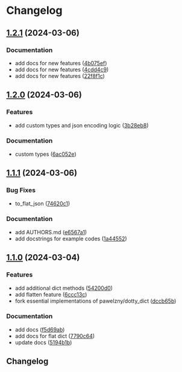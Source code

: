 # Changelog

## [1.2.1](https://github.com/01Joseph-Hwang10/dotty-dictionary/compare/dotty-dictionary-v1.2.0...dotty-dictionary-v1.2.1) (2024-03-06)


### Documentation

* add docs for new features ([4b075ef](https://github.com/01Joseph-Hwang10/dotty-dictionary/commit/4b075ef283b26ee639feaebb8d8ed6096707b3f8))
* add docs for new features ([4cdd4c9](https://github.com/01Joseph-Hwang10/dotty-dictionary/commit/4cdd4c9c8cd85fb7ac4da0618aafded341c0f5c2))
* add docs for new features ([22f8f1c](https://github.com/01Joseph-Hwang10/dotty-dictionary/commit/22f8f1cf9c7bc2d4c667356fe7921f7d9e21bef6))

## [1.2.0](https://github.com/01Joseph-Hwang10/dotty-dictionary/compare/dotty-dictionary-v1.1.1...dotty-dictionary-v1.2.0) (2024-03-06)


### Features

* add custom types and json encoding logic ([3b28eb8](https://github.com/01Joseph-Hwang10/dotty-dictionary/commit/3b28eb89af11b98d41673135d49299ce4d9bc78a))


### Documentation

* custom types ([6ac052e](https://github.com/01Joseph-Hwang10/dotty-dictionary/commit/6ac052e0e516948aebb00d5d7706527cdf740fc6))

## [1.1.1](https://github.com/01Joseph-Hwang10/dotty-dictionary/compare/dotty-dictionary-v1.1.0...dotty-dictionary-v1.1.1) (2024-03-06)


### Bug Fixes

* to_flat_json ([74620c1](https://github.com/01Joseph-Hwang10/dotty-dictionary/commit/74620c15c762d1bf04770d9e3a31261e1f65a9e5))


### Documentation

* add AUTHORS.md ([e6567a1](https://github.com/01Joseph-Hwang10/dotty-dictionary/commit/e6567a1ffa90a976272633410bacd768be37e20e))
* add docstrings for example codes ([1a44552](https://github.com/01Joseph-Hwang10/dotty-dictionary/commit/1a44552380728107a55fdff9c8bd4892a3f605e0))

## [1.1.0](https://github.com/01Joseph-Hwang10/dotty-dictionary/compare/dotty-dictionary-v1.0.0...dotty-dictionary-v1.1.0) (2024-03-04)


### Features

* add additional dict methods ([54200d0](https://github.com/01Joseph-Hwang10/dotty-dictionary/commit/54200d048a7b7c75bff1f8e3b2b3185e26c68b44))
* add flatten feature ([6ccc13c](https://github.com/01Joseph-Hwang10/dotty-dictionary/commit/6ccc13c29c115612fb18943dddc89d273ad5d138))
* fork essential implementations of pawelzny/dotty_dict ([dccb65b](https://github.com/01Joseph-Hwang10/dotty-dictionary/commit/dccb65bc33b4fb14b9886cfeedf56615f25c4319))


### Documentation

* add docs ([f5d69ab](https://github.com/01Joseph-Hwang10/dotty-dictionary/commit/f5d69abe4c8aa35319cffd57706d38cf0f1bb4cf))
* add docs for flat dict ([7790c64](https://github.com/01Joseph-Hwang10/dotty-dictionary/commit/7790c64835e1727cc7463d7679cc6aa03a08c71a))
* update docs ([5194b1b](https://github.com/01Joseph-Hwang10/dotty-dictionary/commit/5194b1bbcacd50fc4c2b8436399b4e375860725f))

## Changelog
